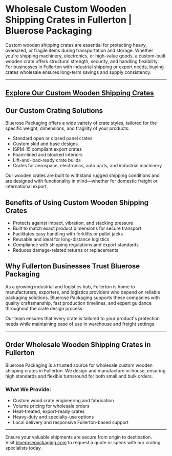 # Wholesale Custom Wooden Shipping Crates in Fullerton | Bluerose Packaging

Custom wooden shipping crates are essential for protecting heavy, oversized, or fragile items during transportation and storage. Whether you're shipping machinery, electronics, or high-value goods, a custom-built wooden crate offers structural strength, security, and handling flexibility. For businesses in Fullerton with industrial shipping or export needs, buying crates wholesale ensures long-term savings and supply consistency.

---
[Explore Our Custom Wooden Shipping Crates](https://www.bluerosepackaging.com/product-category/custom-products/custom-wooden-shipping-crates/)
---

## Our Custom Crating Solutions

Bluerose Packaging offers a wide variety of crate styles, tailored for the specific weight, dimensions, and fragility of your products:

- Standard open or closed panel crates  
- Custom skid and base designs  
- ISPM-15 compliant export crates  
- Foam-lined and blocked interiors  
- Lift-and-load-ready crate builds  
- Crates for aerospace, electronics, auto parts, and industrial machinery

Our wooden crates are built to withstand rugged shipping conditions and are designed with functionality in mind—whether for domestic freight or international export.

## Benefits of Using Custom Wooden Shipping Crates

- Protects against impact, vibration, and stacking pressure  
- Built to match exact product dimensions for secure transport  
- Facilitates easy handling with forklifts or pallet jacks  
- Reusable and ideal for long-distance logistics  
- Compliance with shipping regulations and export standards  
- Reduces damage-related returns or replacements

## Why Fullerton Businesses Trust Bluerose Packaging

As a growing industrial and logistics hub, Fullerton is home to manufacturers, exporters, and logistics providers who depend on reliable packaging solutions. Bluerose Packaging supports these companies with quality craftsmanship, fast production timelines, and expert guidance throughout the crate design process.

Our team ensures that every crate is tailored to your product's protection needs while maintaining ease of use in warehouse and freight settings.

---

## Order Wholesale Wooden Shipping Crates in Fullerton

Bluerose Packaging is a trusted source for wholesale custom wooden shipping crates in Fullerton. We design and manufacture in-house, ensuring high standards and flexible turnaround for both small and bulk orders.

### What We Provide:

- Custom wood crate engineering and fabrication  
- Volume pricing for wholesale orders  
- Heat-treated, export-ready crates  
- Heavy-duty and specialty-use options  
- Local delivery and responsive Fullerton-based support

---

Ensure your valuable shipments are secure from origin to destination.  
Visit [bluerosepackaging.com](https://www.bluerosepackaging.com) to request a quote or speak with our crating specialists today.
